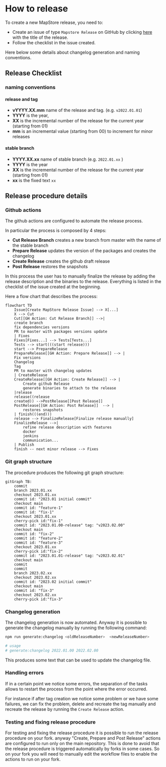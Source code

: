 # How to release

To create a new MapStore release, you need to:

- Create an issue of type `Mapstore Release` on GitHub by clicking [here](https://github.com/geosolutions-it/MapStore2/issues/new?assignees=&labels=internal&template=release_steps.md&title=) with the title of the release.
- Follow the checklist in the issue created.

Here below some details about changelog generation and naming conventions.

## Release Checklist

### naming conventions

#### release and tag

- **vYYYY.XX.mm** name of the release and tag. (e.g. `v2022.01.01`)
- **YYYY** is the year,
- **XX** is the incremental number of the release for the current year (starting from 01)
- **mm** is an incremental value (starting from 00) to increment for minor releases

#### stable branch

- **YYYY.XX.xx** name of stable branch (e.g. `2022.01.xx` )
- **YYYY** is the year
- **XX** is the incremental number of the release for the current year (starting from 01)
- **xx** is the fixed text `xx`

## Release procedure details

### Github actions

The github actions are configured to automate the release process.

In particular the process is composed by 4 steps:

- **Cut Release Branch** creates a new branch from master with the name of the stable branch
- **Prepare Release** updates the version of the packages and creates the changelog
- **Create Release** creates the github draft release
- **Post Release** restores the snapshots

In this process the user has to manually finalize the release by adding the release description and the binaries to the release.
Everything is listed in the checklist of the issue created at the beginning.

Here a flow chart that describes the process:

```mermaid
flowchart TD
    Issue[Create MapStore Release Issue] --> X[...]
    X --> Cut
    Cut[[GH Action: Cut Release Branch]] -->|
    create branch
    fix dependencies versions
    PR to master with packages versions update
    | Fixes
    Fixes[Fixes...] --> Tests[Tests...]
    Tests --> start(((start release)))
    start --> PrepareRelease
    PrepareRelease[[GH Action: Prepare Release]] --> |
    Fix versions
    Changelog
    Tag
    PR to master with changelog updates
    | CreateRelease
    CreateRelease[[GH Action: Create Release]] --> |
        Create github Release
        generate binaries to attach to the release
    |release
    release((release
    created)) -->PostRelease[[Post Release]]
    PostRelease[[GH Action: Post Release]]  --> |
        restores snapshots
    | finish(((end)))
    release --> FinalizeRelease[Finalize release manually]
    FinalizeRelease -->|
        refine release description with features
        docker
        jenkins
        communication...
    | Publish
    finish -- next minor release --> Fixes
```

### Git graph structure

The procedure produces the following git graph structure:

```mermaid
gitGraph TB:
    commit
    branch 2023.01.xx
    checkout 2023.01.xx
    commit id: "2023.01 initial commit"
    checkout main
    commit id: "feature-1"
    commit id: "fix-1"
    checkout 2023.01.xx
    cherry-pick id:"fix-1"
    commit id: "2023.01.00-release" tag: "v2023.02.00"
    checkout main
    commit id: "fix-2"
    commit id: "feature-2"
    commit id: "feature-3"
    checkout 2023.01.xx
    cherry-pick id:"fix-2"
    commit id: "2023.01.01-release" tag: "v2023.02.01"
    checkout main
    commit
    commit
    branch 2023.02.xx
    checkout 2023.02.xx
    commit id: "2023.02 initial commit"
    checkout main
    commit id: "fix-3"
    checkout 2023.02.xx
    cherry-pick id:"fix-3"
```

### Changelog generation

The changelog generation is now automated. Anyway it is possible to generate the changelog manually by running the following command:

```sh
npm run generate:changelog <oldReleaseNumber>  <newReleaseNumber>

# usage
# generate:changelog 2022.01.00 2022.02.00
```

This produces some text that can be used to update the changelog file.

### Handling errors

If in a certain point we notice some errors, the separation of the tasks allows to restart the process from the point where the error occurred.

For instance if after tag creation we notice some problem or we have some failures, we can fix the problem, delete and recreate the tag manually and recreate the release by running the `Create Release` action.

### Testing and fixing release procedure

For testing and fixing the release procedure it is possible to run the release procedure on your fork.
anyway "Create, Prepare and Post Release" actions are configured to run only on the main repository. This is done to avoid that the release procedure is triggered automatically by forks in some cases.
So on your fork you will need to manually edit the workflow files to enable the actions to run on your fork.
